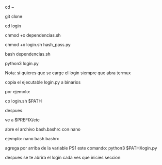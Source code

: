 
cd ~

git clone 

cd login 

chmod +x dependencias.sh

chmod +x login.sh hash_pass.py

bash dependencias.sh

python3 login.py



Nota: si quieres que se carge el login siempre que abra termux 

copia el ejecutable login.py a binarios

por ejemolo:

cp login.sh $PATH

despues 

ve a $PREFIX/etc 

abre el archivo bash.bashrc con nano 

ejemplo: nano bash.bashrc

agrega por arriba de la variable PS1 este comando: python3 $PATH/login.py

despues se te abrira el login cada ves que inicies seccion
